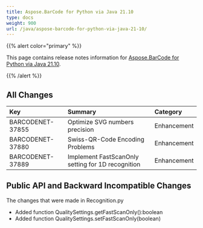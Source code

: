 ```yaml
---
title: Aspose.BarCode for Python via Java 21.10
type: docs
weight: 900
url: /java/aspose-barcode-for-python-via-java-21-10/
---
```


{{% alert color="primary" %}} 

This page contains release notes information for [Aspose.BarCode for Python via Java 21.10](https://downloads.aspose.com/barcode/pythonjava/new-releases/aspose.barcode-for-python-via-java-21.10/).

{{% /alert %}} 
## **All Changes**

|**Key**|**Summary**|**Category**|
| :- | :- | :- |
|BARCODENET-37855|Optimize SVG numbers precision|Enhancement|
|BARCODENET-37880|Swiss-QR-Code Encoding Problems|Enhancement|
|BARCODENET-37889|Implement FastScanOnly setting for 1D recognition|Enhancement|

## **Public API and Backward Incompatible Changes**
The changes that were made in Recognition.py
- Added function QualitySettings.getFastScanOnly():boolean
- Added function QualitySettings.setFastScanOnly(boolean)
